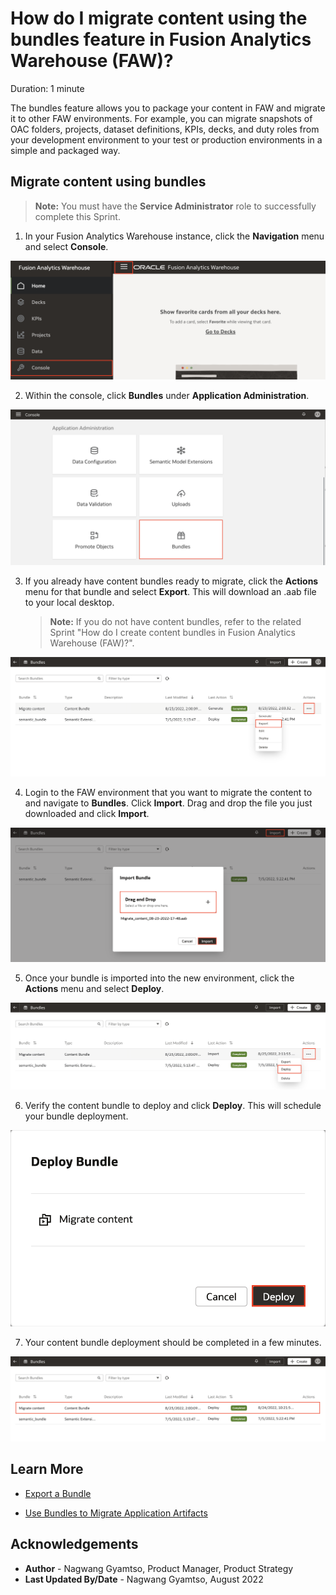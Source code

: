 # How do I migrate content using the bundles feature in Fusion Analytics Warehouse (FAW)?

Duration: 1 minute

The bundles feature allows you to package your content in FAW and migrate it to other FAW environments. For example, you can migrate snapshots of OAC folders, projects, dataset definitions, KPIs, decks, and duty roles from your development environment to your test or production environments in a simple and packaged way.

## Migrate content using bundles
>**Note:** You must have the **Service Administrator** role to successfully complete this Sprint.

1. In your Fusion Analytics Warehouse instance, click the **Navigation** menu and select **Console**.

  ![Console](images/console.png)

2. Within the console, click **Bundles** under **Application Administration**.

  ![Bundles](images/bundles.png)

3. If you already have content bundles ready to migrate, click the **Actions** menu for that bundle and select **Export**. This will download an .aab file to your local desktop.
    >**Note:** If you do not have content bundles, refer to the related Sprint "How do I create content bundles in Fusion Analytics Warehouse (FAW)?".

  ![Export](images/export.png)

4. Login to the FAW environment that you want to migrate the content to and navigate to **Bundles**. Click **Import**. Drag and drop the file you just downloaded and click **Import**.

  ![Import](images/import.png)

5. Once your bundle is imported into the new environment, click the **Actions** menu and select **Deploy**.

  ![Actions deploy](images/action-deploy.png)

6. Verify the content bundle to deploy and click **Deploy**. This will schedule your bundle deployment.

  ![Deploy](images/deploy.png)

7. Your content bundle deployment should be completed in a few minutes.

  ![Deployed](images/deployed.png)

## Learn More

* [Export a Bundle](https://docs.oracle.com/en/cloud/saas/analytics/22r2/fawag/bundle-your-application-artifacts.html#GUID-25128E54-3964-4B52-9C40-E9D56168CB3A)

* [Use Bundles to Migrate Application Artifacts](https://blogs.oracle.com/analytics/post/fusion-analytics-warehouse-best-practice-series---administering-faw)

## Acknowledgements
* **Author** - Nagwang Gyamtso, Product Manager, Product Strategy
* **Last Updated By/Date** - Nagwang Gyamtso, August 2022
